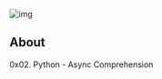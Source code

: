 ![img](https://assets.imaginablefutures.com/media/images/ALX_Logo.max-200x150.png)

## About

0x02. Python - Async Comprehension
